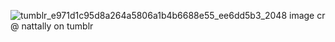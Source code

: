 ![tumblr_e971d1c95d8a264a5806a1b4b6688e55_ee6dd5b3_2048](https://github.com/user-attachments/assets/39dd1fc5-018c-4bc4-ad2b-e2505058f5e8)
image cr @ nattally on tumblr
